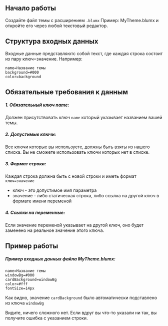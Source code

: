 ## Начало работы
Создайте файл темы с расширением `.blumx` Пример: MyTheme.blumx и откройте его через любой текстовый редактор.
## Структура входных данных
Входные данные представляютс собой текст, где каждая строка состоит из пару ключ=значение. Например:
```
name=Название темы
background=#000
color=background
```
## Обязательные требования к данным
##### 1. Обязательный ключ name:
Должен присутствовать ключ `name` который указывает названием вашей темы.
##### 2. Допустимые ключи:
Все ключи которые вы используете, должны быть взяты из нашего списка. Вы не сможете использовать ключи которых нет в списке.
##### 3. Формат строки:
Каждая строка должна быть с новой строки и иметь формат `ключ=значение`
* ключ - это допустимое имя параметра
* значение - либо статическая строка, либо ссылка на другой ключ в формате имени переменой
##### 4. Ссылки на переменные:
Если значение переменой указывает на другой ключ, оно будет заменено на реальное значение этого ключа.
## Пример работы
##### Пример входных данных файла MyTheme.blumx:
```
name=Название темы
windowBg=#000
cardBackground=windowBg
color=#fff
fontSize=14px
```
Как видно, значение `cardBackground` было автоматически подставлено из ключа `windowBg`

Видите, ничего сложного нет. Если вдруг вы что-то указали ни так, вы получите ошибка с указанием строки.

